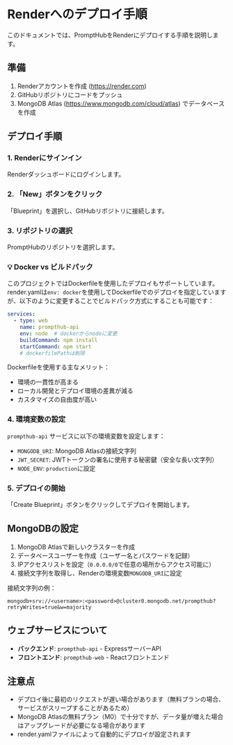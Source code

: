# Renderへのデプロイ手順

このドキュメントでは、PromptHubをRenderにデプロイする手順を説明します。

## 準備

1. Renderアカウントを作成 (https://render.com)
2. GitHubリポジトリにコードをプッシュ
3. MongoDB Atlas (https://www.mongodb.com/cloud/atlas) でデータベースを作成

## デプロイ手順

### 1. Renderにサインイン

Renderダッシュボードにログインします。

### 2. 「New」ボタンをクリック

「Blueprint」を選択し、GitHubリポジトリに接続します。

### 3. リポジトリの選択

PromptHubのリポジトリを選択します。

### 💡 Docker vs ビルドパック

このプロジェクトではDockerfileを使用したデプロイもサポートしています。render.yamlは`env: docker`を使用してDockerfileでのデプロイを指定していますが、以下のように変更することでビルドパック方式にすることも可能です：

```yaml
services:
  - type: web
    name: prompthub-api
    env: node  # dockerからnodeに変更
    buildCommand: npm install
    startCommand: npm start
    # dockerfilePathは削除
```

Dockerfileを使用する主なメリット：
- 環境の一貫性が高まる
- ローカル開発とデプロイ環境の差異が減る
- カスタマイズの自由度が高い

### 4. 環境変数の設定

`prompthub-api` サービスに以下の環境変数を設定します：

- `MONGODB_URI`: MongoDB Atlasの接続文字列
- `JWT_SECRET`: JWTトークンの署名に使用する秘密鍵（安全な長い文字列）
- `NODE_ENV`: `production`に設定

### 5. デプロイの開始

「Create Blueprint」ボタンをクリックしてデプロイを開始します。

## MongoDBの設定

1. MongoDB Atlasで新しいクラスターを作成
2. データベースユーザーを作成（ユーザー名とパスワードを記録）
3. IPアクセスリストを設定（`0.0.0.0/0`で任意の場所からアクセス可能に）
4. 接続文字列を取得し、Renderの環境変数`MONGODB_URI`に設定

接続文字列の例：
```
mongodb+srv://<username>:<password>@cluster0.mongodb.net/prompthub?retryWrites=true&w=majority
```

## ウェブサービスについて

- **バックエンド**: `prompthub-api` - ExpressサーバーAPI
- **フロントエンド**: `prompthub-web` - Reactフロントエンド

## 注意点

- デプロイ後に最初のリクエストが遅い場合があります（無料プランの場合、サービスがスリープすることがあるため）
- MongoDB Atlasの無料プラン（M0）で十分ですが、データ量が増えた場合はアップグレードが必要になる場合があります
- render.yamlファイルによって自動的にデプロイが設定されます
